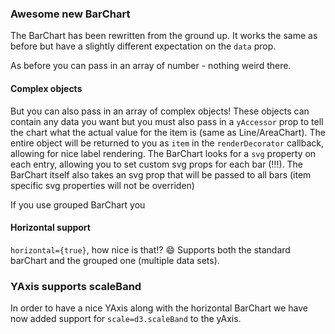 ### Awesome new BarChart

The BarChart has been rewritten from the ground up. It works the same as before
but have a slightly different expectation on the `data` prop.

As before you can pass in an array of number - nothing weird there.

#### Complex objects
But you can also pass in an array of complex objects! These objects can contain any data you want but you must also
pass in a `yAccessor` prop to tell the chart what the actual value for the item is (same as Line/AreaChart).
The entire object will be returned to you as `item` in the `renderDecorator` callback, allowing for nice label rendering.
The BarChart looks for a `svg` property on each entry, allowing you to set custom svg props for each bar (!!!).
The BarChart itself also takes an svg prop that will be passed to all bars (item specific svg properties will not be overriden)

If you use grouped BarChart you

#### Horizontal support

`horizontal={true}`, how nice is that!? 😄 Supports both the standard barChart and the grouped one (multiple data sets).

### YAxis supports scaleBand

In order to have a nice YAxis along with the horizontal BarChart we have now added support for `scale=d3.scaleBand` to the yAxis.
